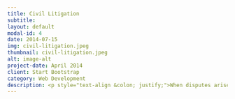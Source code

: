 ```yaml
---
title: Civil Litigation
subtitle:
layout: default
modal-id: 4
date: 2014-07-15
img: civil-litigation.jpeg
thumbnail: civil-litigation.jpeg
alt: image-alt
project-date: April 2014
client: Start Bootstrap
category: Web Development
description: <p style="text-align &colon; justify;">When disputes arise that are not criminal in nature, those disputes are resolved in the civil justice system. This is referred to as civil litigation. Disputes can arise in many ways&colon; between employer and employee; between business partners; between someone injured in an accident and the person who caused the accident; between parties to a contract; and many other scenarios. Whenever a wrong has been done to someone that is not criminal, the person who was wronged can ask the court to give them a remedy. We have experience with all types of civil litigation claims and can help you resolve your disputes.</p><p style="text-align &colon; justify;">If you think that you have been wronged, it is important to get legal advice quickly. There are time limitations on how long you can wait before bringing a claim against someone in a civil litigation matter. Generally, that time period is 2 years from the time that you knew, or ought to have known, that the wrong was done to you. At Deol & Nagpal Law Firm LLP, our lawyers can help you understand your rights, and the timelines that apply.</p><h3 style="text-align &colon; justify;text-decoration &colon; underline;">Wrongful Dismissal Claims</h3><p style="text-align &colon; justify;">An employer can always fire its employees, but there are laws that the employer must abide by. An employee can either fire an employee with cause, or without cause. With cause means the employer is firing the employee because the employee was in breach of their employment agreement. Without cause means the firing is not because of a breach of the employment agreement, but in that case, the employer must give the employee reasonable notice that their employment is being terminated or must pay the employee in lieu of that notice.</p><p style="text-align &colon; justify;">Disputes often arise between an employer and employee when an employee is fired. When an employee is fired with cause, the employee may dispute that they were in breach of their employment agreement or may dispute that they were given any warning. When an employee is fired without cause, the employee may dispute the amount of notice that the employer has given.</p><p style="text-align &colon; justify;">If your employment is being terminated, it is important that you get legal advice. Even if your employer is providing you with notice, you should obtain advice to be sure that you are receiving the right amount of notice, and that you are being paid everything that you are entitled to.</p><h3 style="text-align &colon; justify;text-decoration &colon; underline;">Contract Disputes</h3><p style="text-align &colon; justify;">A contract is an agreement that is made between two or more parties. Disputes often arise regarding contracts. In some cases, the contract is breached by one party, meaning that they do not do what they agreed to do under the contract. In other cases, there is a disagreement about what the contract really meant. When the parties cannot resolve these disputes themselves, the courts can resolve the dispute for them.</p><h3 style="text-align &colon; justify;text-decoration &colon; underline;">Construction-Repair and Storage Liens</h3><p style="text-align &colon; justify;">Liens that can be attached to property for non-payment are strictly governed. The Construction Lien Act provides strict timelines for the registration and perfection of construction liens. Whether you are a property owner who has had a lien placed on your property or you are a contractor who needs to place a lien, it is important that you obtain legal advice from a lawyer who understands construction and other liens.</p><p style="text-align &colon; justify;">In addition to construction liens, we can assist you with construction contracts and obtaining financing and security for construction projects.</p><h3 style="text-align &colon; justify;text-decoration &colon; underline;">Small Claims Court</h3><p style="text-align &colon; justify;">Disputes involving property or claims worth $25,000 or less can be brought in Small Claims Court. We can assist you with your small claims court proceeding, either by acting for you in the proceeding or providing you with legal advice to assist you in representing yourself.</p><p style="text-align &colon; justify;">At Deol & Nagpal Law Firm LLP, our goal is to help you solve problems. When faced with a dispute, we can help you ensure that your rights are protected by taking action within the time limitations. We will work with you to develop a strategy to resolve your dispute and will provide you with the advice and guidance you need to help you solve your problem.</p>
---
```

